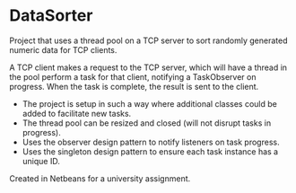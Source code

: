 # DataSorter
Project that uses a thread pool on a TCP server to sort randomly generated numeric data for TCP clients.

A TCP client makes a request to the TCP server, which will have a thread in the pool perform a task for that client, notifying a TaskObserver on progress. When the task is complete, the result is sent to the client.
- The project is setup in such a way where additional classes could be added to facilitate new tasks.
- The thread pool can be resized and closed (will not disrupt tasks in progress).
- Uses the observer design pattern to notify listeners on task progress.
- Uses the singleton design pattern to ensure each task instance has a unique ID.

Created in Netbeans for a university assignment.
